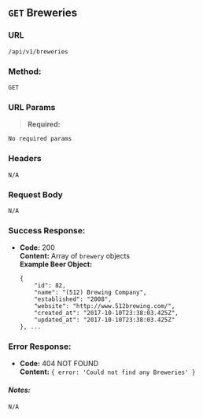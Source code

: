 ## `GET` Breweries

### **URL**

`/api/v1/breweries`

### **Method:**

`GET`

### **URL Params**

> **Required:**

`No required params`

### **Headers**

`N/A`

### **Request Body**

`N/A`

### **Success Response:**
  * **Code:** 200 <br />
    **Content:** Array of `brewery` objects<br />
    **Example Beer Object:**
    ```
    {
        "id": 82,
        "name": "(512) Brewing Company",
        "established": "2008",
        "website": "http://www.512brewing.com/",
        "created_at": "2017-10-10T23:38:03.425Z",
        "updated_at": "2017-10-10T23:38:03.425Z"
    }, ...
    ```

### **Error Response:**
  * **Code:** 404 NOT FOUND <br />
    **Content:** `{ error: 'Could not find any Breweries' }`

#### **_Notes:_**

`N/A`
